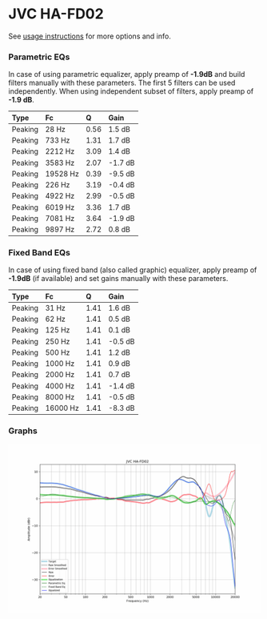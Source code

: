 # JVC HA-FD02
See [usage instructions](https://github.com/jaakkopasanen/AutoEq#usage) for more options and info.

### Parametric EQs
In case of using parametric equalizer, apply preamp of **-1.9dB** and build filters manually
with these parameters. The first 5 filters can be used independently.
When using independent subset of filters, apply preamp of **-1.9 dB**.

| Type    | Fc       |    Q | Gain    |
|:--------|:---------|:-----|:--------|
| Peaking | 28 Hz    | 0.56 | 1.5 dB  |
| Peaking | 733 Hz   | 1.31 | 1.7 dB  |
| Peaking | 2212 Hz  | 3.09 | 1.4 dB  |
| Peaking | 3583 Hz  | 2.07 | -1.7 dB |
| Peaking | 19528 Hz | 0.39 | -9.5 dB |
| Peaking | 226 Hz   | 3.19 | -0.4 dB |
| Peaking | 4922 Hz  | 2.99 | -0.5 dB |
| Peaking | 6019 Hz  | 3.36 | 1.7 dB  |
| Peaking | 7081 Hz  | 3.64 | -1.9 dB |
| Peaking | 9897 Hz  | 2.72 | 0.8 dB  |

### Fixed Band EQs
In case of using fixed band (also called graphic) equalizer, apply preamp of **-1.9dB**
(if available) and set gains manually with these parameters.

| Type    | Fc       |    Q | Gain    |
|:--------|:---------|:-----|:--------|
| Peaking | 31 Hz    | 1.41 | 1.6 dB  |
| Peaking | 62 Hz    | 1.41 | 0.5 dB  |
| Peaking | 125 Hz   | 1.41 | 0.1 dB  |
| Peaking | 250 Hz   | 1.41 | -0.5 dB |
| Peaking | 500 Hz   | 1.41 | 1.2 dB  |
| Peaking | 1000 Hz  | 1.41 | 0.9 dB  |
| Peaking | 2000 Hz  | 1.41 | 0.7 dB  |
| Peaking | 4000 Hz  | 1.41 | -1.4 dB |
| Peaking | 8000 Hz  | 1.41 | -0.5 dB |
| Peaking | 16000 Hz | 1.41 | -8.3 dB |

### Graphs
![](./JVC%20HA-FD02.png)
